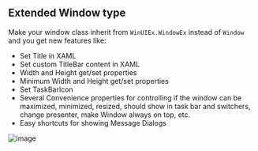 ## Extended Window type

Make your window class inherit from `WinUIEx.WindowEx` instead of `Window` and you get new features like:
 - Set Title in XAML
 - Set custom TitleBar content in XAML
 - Width and Height get/set properties
 - Minimum Width and Height get/set properties
 - Set TaskBarIcon
 - Several Convenience properties for controlling if the window can be maximized, minimized, resized, should show in task bar and switchers, change presenter,  make Window always on top, etc.
 - Easy shortcuts for showing Message Dialogs


![image](https://user-images.githubusercontent.com/1378165/145076790-1c09c2cb-e2b8-4485-ac89-2b27b0ae1aae.png)

